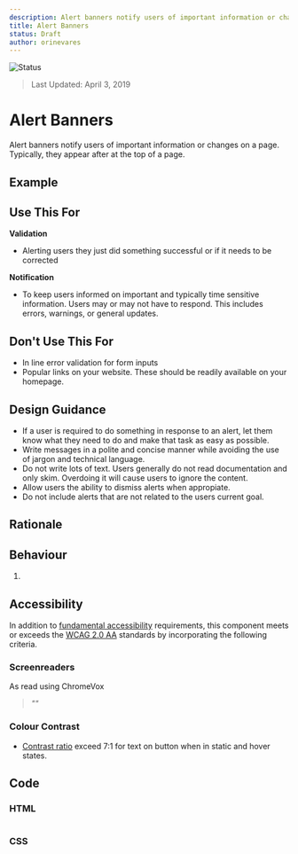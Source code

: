 ```yaml
---
description: Alert banners notify users of important information or changes on a page.
title: Alert Banners
status: Draft
author: orinevares
---
```


![Status](https://img.shields.io/badge/Recommended-Draft-orange.svg)
> Last Updated: April 3, 2019

# Alert Banners

Alert banners notify users of important information or changes on a page. Typically, they appear after at the top of a page.

## Example

<component-preview path="components/alert_banners/sample.html" height="100px" width="800px"> </component-preview>

## Use This For
**Validation**
* Alerting users they just did something successful or if it needs to be corrected

**Notification**
* To keep users informed on important and typically time sensitive information. Users may or may not have to respond. This includes errors, warnings, or general updates.

## Don't Use This For
*	In line error validation for form inputs
* Popular links on your website. These should be readily available on your homepage.

## Design Guidance
*	If a user is required to do something in response to an alert, let them know what they need to do and make that task as easy as possible. 
* Write messages in a polite and concise manner while avoiding the use of jargon and technical language.
* Do not write lots of text. Users generally do not read documentation and only skim. Overdoing it will cause users to ignore the content.
* Allow users the ability to dismiss alerts when appropiate.
* Do not include alerts that are not related to the users current goal.

## Rationale

## Behaviour
1. 

## Accessibility
In addition to [fundamental accessibility]() requirements, this component meets or exceeds the [WCAG 2.0 AA](https://www.w3.org/TR/WCAG20/) standards by incorporating the following criteria.

### Screenreaders
As read using ChromeVox

> *""*

### Colour Contrast
* [Contrast ratio](https://webaim.org/resources/contrastchecker/) exceed 7:1 for text on button when in static and hover states.

## Code
### HTML
```html

```

### CSS
```css

```

